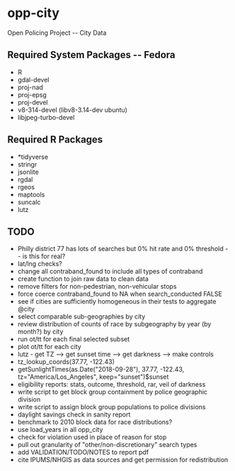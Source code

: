# opp-city
Open Policing Project -- City Data

## Required System Packages -- Fedora
* R
* gdal-devel
* proj-nad
* proj-epsg
* proj-devel
* v8-314-devel (libv8-3.14-dev ubuntu)
* libjpeg-turbo-devel

## Required R Packages
* *tidyverse
* stringr
* jsonlite
* rgdal
* rgeos
* maptools
* suncalc
* lutz
  
## TODO
* Philly district 77 has lots of searches but 0% hit rate and 0% threshold -- is this for real?
* lat/lng checks?
* change all contraband_found to include all types of contraband
* create function to join raw data to clean data
* remove filters for non-pedestrian, non-vehicular stops
* force coerce contraband_found to NA when search_conducted FALSE
* see if cities are sufficiently homogeneous in their tests to aggregate @city 
* select comparable sub-geographies by city 
* review distribution of counts of race by subgeography by year (by month?) by city
* run ot/tt for each final selected subset
* plot ot/tt for each city
* lutz - get TZ --> get sunset time --> get darkness --> make controls
* tz_lookup_coords(37.77, -122.43)
* getSunlightTimes(as.Date("2018-09-28"), 37.77, -122.43, tz="America/Los_Angeles", keep="sunset")$sunset 
* eligibility reports: stats, outcome, threshold, rar, veil of darkness
* write script to get block group containment by police geographic division
* write script to assign block group populations to police divisions
* daylight savings check in sanity report
* benchmark to 2010 block data for race distributions?
* use load_years in all opp_city
* check for violation used in place of reason for stop
* pull out granularity of "other/non-discretionary" search types
* add VALIDATION/TODO/NOTES to report pdf
* cite IPUMS/NHGIS as data sources and get permission for redistribution
